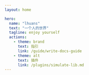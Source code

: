 ```yaml
---
layout: home

hero:
  name: "lhuans"
  text: "一个人的世界"
  tagline: enjoy yourself
  actions:
    - theme: brand
      text: 指引
      link: /guide/write-docs-guide
    - theme: alt
      text: 插件
      link: /plugins/simulate-lib.md
---
```


